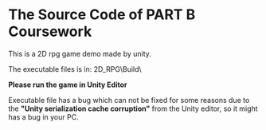 # The Source Code of PART B Coursework
 This is a 2D rpg game demo made by unity.

 The executable files is in:  2D_RPG\Build\

**Please run the game in Unity Editor**

Executable file has a bug which can not be fixed for some reasons due to the **"Unity serialization cache corruption"** from the Unity editor, so it might has a bug in your PC.
